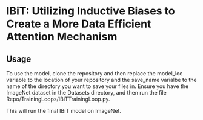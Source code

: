 # IBiT: Utilizing Inductive Biases to Create a More Data Efficient Attention Mechanism

## Usage

To use the model, clone the repository and then replace the model_loc variable to the location of your repository and the save_name varialbe to the name of the directory you want to save your files in. Ensure you have the ImageNet dataset in the Datasets directory, and then run the file Repo/TrainingLoops/IBiTTrainingLoop.py.

This will run the final IBiT model on ImageNet.


